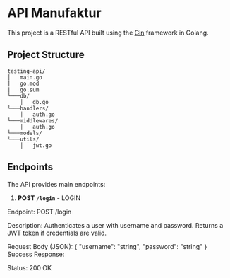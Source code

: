 # API Manufaktur

This project is a RESTful API built using the [Gin](https://github.com/gin-gonic/gin) framework in Golang.

## Project Structure
```
testing-api/ 
│   main.go
|   go.mod
|   go.sum
└───db/
    │   db.go
└───handlers/
    │   auth.go
└───middlewares/
    │   auth.go
└───models/
└───utils/
    │   jwt.go
```

## Endpoints

The API provides main endpoints:

1. **POST `/login`** - LOGIN

Endpoint:
POST /login

Description:
Authenticates a user with username and password. Returns a JWT token if credentials are valid.

Request Body (JSON):
{
  "username": "string",
  "password": "string"
}
Success Response:

Status: 200 OK
